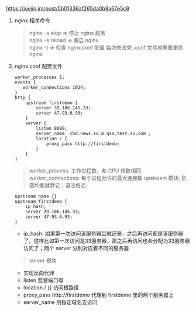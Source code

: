 
https://juejin.im/post/5b01336af265da0b8a67e5c9

1. nginx 相关命令

	> nginx -s stop => 停止 nginx 服务  
	> nginx -s reload => 重启 nginx  
	> nginx -t => 检查 nginx.conf 配置
	> 每次修改完 .conf 文件就需要重启 nginx

2. nginx.conf 配置文件
	```
	worker_processes 1;
	events {
	   worker_connections 1024;
	}
	http {
		upstream firstdemo {
			server 39.106.145.33;
			server 47.93.6.93;
		}
		server {
			listen 8080;
			server_name  chd.news.so.m.qss.test.so.com ;
			location / {
				proxy_pass http://firstdemo;
			}
		}
	}
	```
	> worker_process: 工作进程数，和 CPU 核数相同
	> worker_connections: 每个进程允许的最大连接数
	> upstream 模块: 负载均衡就靠它；语法格式:  
	
	```
	upstream name {}
	upstream firstdemo {
		ip_hash;
		server 39.106.145.33;
		server 47.93.6.93;
	}
	```
	+ ip_hash: 如果第一次访问该服务器后就记录，之后再访问都是该服务器了，这样比如第一次访问是33服务器，那之后再访问也会分配为33服务器访问了；两个 server 分别对应着不同的服务器

	> server 模块
	+ 实现反向代理  
	+ listen 监督端口号  
	+ location / {} 访问根路径  
	+ proxy_pass http://firstdemo 代理到 firstdemo 里的两个服务器上  
	+ server_name 用指定域名去访问
